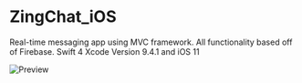 # ZingChat_iOS
Real-time messaging app using MVC framework. All functionality based off of Firebase. 
Swift 4 Xcode Version 9.4.1 and iOS 11

![Preview](https://github.com/BinaryForge/ZingChat_iOS/blob/master/zinggitgif.gif)
